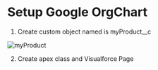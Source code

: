 # Setup Google OrgChart

1. Create custom object named is myProduct__c


![myProduct](https://cloud.githubusercontent.com/assets/11204504/6385776/7a13f8ac-bda1-11e4-81bd-13d8a0ccc419.png)


2. Create apex class and Visualforce Page  

